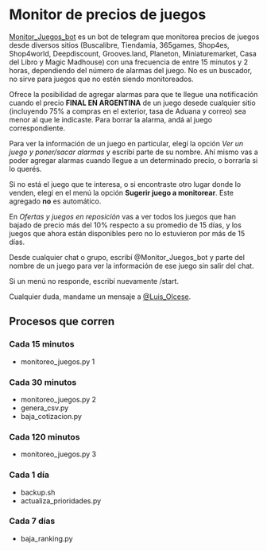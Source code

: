 # Monitor de precios de juegos

[Monitor_Juegos_bot](https://t.me/monitor_juegos_bot) es un bot de telegram que monitorea precios de juegos desde diversos sitios (Buscalibre, Tiendamia,  365games, Shop4es, Shop4world, Deepdiscount, Grooves.land, Planeton, Miniaturemarket, Casa del Libro y Magic Madhouse) con una frecuencia de entre 15 minutos y 2 horas, dependiendo del número de alarmas del juego. No es un buscador, no sirve para juegos que no estén siendo monitoreados.

Ofrece la posibilidad de agregar alarmas para que te llegue una notificación cuando el precio **FINAL EN ARGENTINA** de un juego desede cualquier sitio (incluyendo 75% a compras en el exterior, tasa de Aduana y correo) sea menor al que le indicaste. Para borrar la alarma, andá al juego correspondiente.

Para ver la información de un juego en particular, elegí la opción *Ver un juego y poner/sacar alarmas* y escribí parte de su nombre. Ahí mismo vas a poder agregar alarmas cuando llegue a un determinado precio, o borrarla si lo querés.

Si no está el juego que te interesa, o si encontraste otro lugar donde lo venden, elegí en el menú la opción **Sugerir juego a monitorear**. Este agregado **no** es automático.

En *Ofertas y juegos en reposición* vas a ver todos los juegos que han bajado de precio más del 10% respecto a su promedio de 15 días, y los juegos que ahora están disponibles pero no lo estuvieron por más de 15 días.

Desde cualquier chat o grupo, escribí @Monitor_Juegos_bot y parte del nombre de un juego para ver la información de ese juego sin salir del chat.

Si un menú no responde, escribí nuevamente /start.

Cualquier duda, mandame un mensaje a [@Luis_Olcese](https://t.me/Luis_Olcese).

## Procesos que corren

### Cada 15 minutos

- monitoreo_juegos.py 1

### Cada 30 minutos

- monitoreo_juegos.py 2
- genera_csv.py
- baja_cotizacion.py

### Cada 120 minutos

- monitoreo_juegos.py 3

### Cada 1 día

- backup.sh
- actualiza_prioridades.py

### Cada 7 días

- baja_ranking.py
